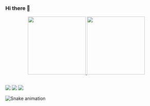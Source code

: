 ### Hi there 👋

<!--
**amandamagarao/amandamagarao** is a ✨ _special_ ✨ repository because its `README.md` (this file) appears on your GitHub profile.

Here are some ideas to get you started:

- 🔭 I’m currently working on ...
- 🌱 I’m currently learning ...
- 👯 I’m looking to collaborate on ...
- 🤔 I’m looking for help with ...
- 💬 Ask me about ...
- 📫 How to reach me: ...
- 😄 Pronouns: ...
- ⚡ Fun fact: ...
-->

<div align="center">
  <a href="https://github.com/amandamagarao">
  <img height="180em" src="https://github-readme-stats.vercel.app/api?username=amandamagarao&show_icons=true&theme=dracula&include_all_commits=true&count_private=true"/>
  <img height="180em" src="https://github-readme-stats.vercel.app/api/top-langs/?username=amandamagarao&layout=compact&langs_count=7&theme=dracula"/>
</div>
  
##
 
<div> 
  <a href = "mailto:amanda.magarao1@gmail.com"><img src="https://img.shields.io/badge/-Gmail-%23333?style=for-the-badge&logo=gmail&logoColor=white" target="_blank"></a>
  <a href="https://www.linkedin.com/in/amanda-magar%C3%A3o-8a1579221/" target="_blank"><img src="https://img.shields.io/badge/-LinkedIn-%230077B5?style=for-the-badge&logo=linkedin&logoColor=white" target="_blank"></a> 
  <a href = "https://https://api.whatsapp.com/send?phone=5541999595537>"target="_blank"><img src ="https://img.shields.io/badge/WhatsApp-25D366?style=for-the-badge&logo=whatsapp&logoColor=white"><a/>
</div>
 
  ![Snake animation](https://github.com/amandamagarao/amandamagarao/blob/output/github-contribution-grid-snake.svg)
